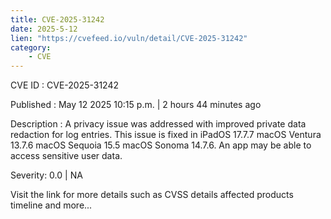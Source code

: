 ```yaml
---
title: CVE-2025-31242
date: 2025-5-12
lien: "https://cvefeed.io/vuln/detail/CVE-2025-31242"
category:
    - CVE
---
```


CVE ID : CVE-2025-31242

Published :  May 12
2025
10:15 p.m. | 2 hours
44 minutes ago

Description : A privacy issue was addressed with improved private data redaction for log entries. This issue is fixed in iPadOS 17.7.7
macOS Ventura 13.7.6
macOS Sequoia 15.5
macOS Sonoma 14.7.6. An app may be able to access sensitive user data.

Severity: 0.0 | NA

Visit the link for more details
such as CVSS details
affected products
timeline
and more...
